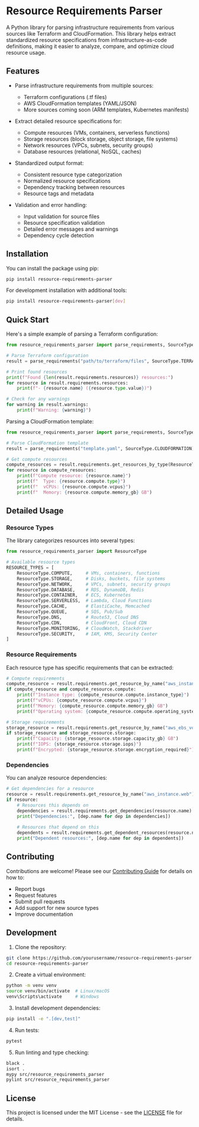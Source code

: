 # Resource Requirements Parser

A Python library for parsing infrastructure requirements from various sources like Terraform and CloudFormation. This library helps extract standardized resource specifications from infrastructure-as-code definitions, making it easier to analyze, compare, and optimize cloud resource usage.

## Features

- Parse infrastructure requirements from multiple sources:
  - Terraform configurations (.tf files)
  - AWS CloudFormation templates (YAML/JSON)
  - More sources coming soon (ARM templates, Kubernetes manifests)

- Extract detailed resource specifications for:
  - Compute resources (VMs, containers, serverless functions)
  - Storage resources (block storage, object storage, file systems)
  - Network resources (VPCs, subnets, security groups)
  - Database resources (relational, NoSQL, caches)

- Standardized output format:
  - Consistent resource type categorization
  - Normalized resource specifications
  - Dependency tracking between resources
  - Resource tags and metadata

- Validation and error handling:
  - Input validation for source files
  - Resource specification validation
  - Detailed error messages and warnings
  - Dependency cycle detection

## Installation

You can install the package using pip:

```bash
pip install resource-requirements-parser
```

For development installation with additional tools:

```bash
pip install resource-requirements-parser[dev]
```

## Quick Start

Here's a simple example of parsing a Terraform configuration:

```python
from resource_requirements_parser import parse_requirements, SourceType

# Parse Terraform configuration
result = parse_requirements("path/to/terraform/files", SourceType.TERRAFORM)

# Print found resources
print(f"Found {len(result.requirements.resources)} resources:")
for resource in result.requirements.resources:
    print(f"- {resource.name} ({resource.type.value})")

# Check for any warnings
for warning in result.warnings:
    print(f"Warning: {warning}")
```

Parsing a CloudFormation template:

```python
from resource_requirements_parser import parse_requirements, SourceType

# Parse CloudFormation template
result = parse_requirements("template.yaml", SourceType.CLOUDFORMATION)

# Get compute resources
compute_resources = result.requirements.get_resources_by_type(ResourceType.COMPUTE)
for resource in compute_resources:
    print(f"Compute resource: {resource.name}")
    print(f"  Type: {resource.compute.type}")
    print(f"  vCPUs: {resource.compute.vcpus}")
    print(f"  Memory: {resource.compute.memory_gb} GB")
```

## Detailed Usage

### Resource Types

The library categorizes resources into several types:

```python
from resource_requirements_parser import ResourceType

# Available resource types
RESOURCE_TYPES = [
    ResourceType.COMPUTE,     # VMs, containers, functions
    ResourceType.STORAGE,     # Disks, buckets, file systems
    ResourceType.NETWORK,     # VPCs, subnets, security groups
    ResourceType.DATABASE,    # RDS, DynamoDB, Redis
    ResourceType.CONTAINER,   # ECS, Kubernetes
    ResourceType.SERVERLESS,  # Lambda, Cloud Functions
    ResourceType.CACHE,       # ElastiCache, Memcached
    ResourceType.QUEUE,       # SQS, Pub/Sub
    ResourceType.DNS,         # Route53, Cloud DNS
    ResourceType.CDN,         # CloudFront, Cloud CDN
    ResourceType.MONITORING,  # CloudWatch, Stackdriver
    ResourceType.SECURITY,    # IAM, KMS, Security Center
]
```

### Resource Requirements

Each resource type has specific requirements that can be extracted:

```python
# Compute requirements
compute_resource = result.requirements.get_resource_by_name("aws_instance.web")
if compute_resource and compute_resource.compute:
    print(f"Instance type: {compute_resource.compute.instance_type}")
    print(f"vCPUs: {compute_resource.compute.vcpus}")
    print(f"Memory: {compute_resource.compute.memory_gb} GB")
    print(f"Operating system: {compute_resource.compute.operating_system}")

# Storage requirements
storage_resource = result.requirements.get_resource_by_name("aws_ebs_volume.data")
if storage_resource and storage_resource.storage:
    print(f"Capacity: {storage_resource.storage.capacity_gb} GB")
    print(f"IOPS: {storage_resource.storage.iops}")
    print(f"Encrypted: {storage_resource.storage.encryption_required}")
```

### Dependencies

You can analyze resource dependencies:

```python
# Get dependencies for a resource
resource = result.requirements.get_resource_by_name("aws_instance.web")
if resource:
    # Resources this depends on
    dependencies = result.requirements.get_dependencies(resource.name)
    print("Dependencies:", [dep.name for dep in dependencies])
    
    # Resources that depend on this
    dependents = result.requirements.get_dependent_resources(resource.name)
    print("Dependent resources:", [dep.name for dep in dependents])
```

## Contributing

Contributions are welcome! Please see our [Contributing Guide](CONTRIBUTING.md) for details on how to:

- Report bugs
- Request features
- Submit pull requests
- Add support for new source types
- Improve documentation

## Development

1. Clone the repository:
```bash
git clone https://github.com/yourusername/resource-requirements-parser.git
cd resource-requirements-parser
```

2. Create a virtual environment:
```bash
python -m venv venv
source venv/bin/activate  # Linux/macOS
venv\Scripts\activate     # Windows
```

3. Install development dependencies:
```bash
pip install -e ".[dev,test]"
```

4. Run tests:
```bash
pytest
```

5. Run linting and type checking:
```bash
black .
isort .
mypy src/resource_requirements_parser
pylint src/resource_requirements_parser
```

## License

This project is licensed under the MIT License - see the [LICENSE](LICENSE) file for details.
